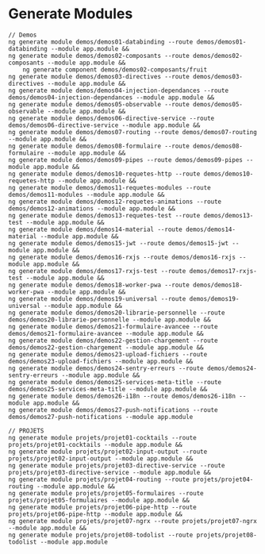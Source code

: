 # Generate Modules
    // Demos
    ng generate module demos/demos01-databinding --route demos/demos01-databinding --module app.module &&
    ng generate module demos/demos02-composants --route demos/demos02-composants --module app.module &&
        ng generate component demos/demos02-composants/fruit
    ng generate module demos/demos03-directives --route demos/demos03-directives --module app.module &&
    ng generate module demos/demos04-injection-dependances --route demos/demos04-injection-dependances --module app.module &&
    ng generate module demos/demos05-observable --route demos/demos05-observable --module app.module &&
    ng generate module demos/demos06-directive-service --route demos/demos06-directive-service --module app.module &&
    ng generate module demos/demos07-routing --route demos/demos07-routing --module app.module &&
    ng generate module demos/demos08-formulaire --route demos/demos08-formulaire --module app.module &&
    ng generate module demos/demos09-pipes --route demos/demos09-pipes --module app.module &&
    ng generate module demos/demos10-requetes-http --route demos/demos10-requetes-http --module app.module &&
    ng generate module demos/demos11-requetes-modules --route demos/demos11-modules --module app.module &&
    ng generate module demos/demos12-requetes-animations --route demos/demos12-animations --module app.module &&
    ng generate module demos/demos13-requetes-test --route demos/demos13-test --module app.module &&
    ng generate module demos/demos14-material --route demos/demos14-material --module app.module &&
    ng generate module demos/demos15-jwt --route demos/demos15-jwt --module app.module &&
    ng generate module demos/demos16-rxjs --route demos/demos16-rxjs --module app.module &&
    ng generate module demos/demos17-rxjs-test --route demos/demos17-rxjs-test --module app.module &&
    ng generate module demos/demos18-worker-pwa --route demos/demos18-worker-pwa --module app.module &&
    ng generate module demos/demos19-universal --route demos/demos19-universal --module app.module &&
    ng generate module demos/demos20-librarie-personnelle --route demos/demos20-librarie-personnelle --module app.module &&
    ng generate module demos/demos21-formulaire-avancee --route demos/demos21-formulaire-avancee --module app.module &&
    ng generate module demos/demos22-gestion-chargement --route demos/demos22-gestion-chargement --module app.module &&
    ng generate module demos/demos23-upload-fichiers --route demos/demos23-upload-fichiers --module app.module &&
    ng generate module demos/demos24-sentry-erreurs --route demos/demos24-sentry-erreurs --module app.module &&
    ng generate module demos/demos25-services-meta-title --route demos/demos25-services-meta-title --module app.module &&
    ng generate module demos/demos26-i18n --route demos/demos26-i18n --module app.module &&
    ng generate module demos/demos27-push-notifications --route demos/demos27-push-notifications --module app.module
    
    // PROJETS
    ng generate module projets/projet01-cocktails --route projets/projet01-cocktails --module app.module &&
    ng generate module projets/projet02-input-output --route projets/projet02-input-output --module app.module &&
    ng generate module projets/projet03-directive-service --route projets/projet03-directive-service --module app.module &&
    ng generate module projets/projet04-routing --route projets/projet04-routing --module app.module &&
    ng generate module projets/projet05-formulaires --route projets/projet05-formulaires --module app.module &&
    ng generate module projets/projet06-pipe-http --route projets/projet06-pipe-http --module app.module &&
    ng generate module projets/projet07-ngrx --route projets/projet07-ngrx --module app.module &&
    ng generate module projets/projet08-todolist --route projets/projet08-todolist --module app.module
